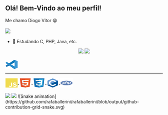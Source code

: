 ## Olá! Bem-Vindo ao meu perfil!
Me chamo Diogo Vitor 😁
<br><br>
<a href = "mailto:dihleme@hotmail.com"><img src="https://img.shields.io/badge/-Outlook-%23333?style=for-the-badge&logo=email&logoColor=white" target="_blank"></a>

- 🌱 Estudando C, PHP, Java, etc.

<div align="center">
  <a href="https://github.com/DiogoDiguin">
  <img height="180em" src="https://github-readme-stats.vercel.app/api?username=DiogoDiguin&show_icons=true&theme=dark&include_all_commits=true&count_private=true"/>
  <img height="180em" src="https://github-readme-stats.vercel.app/api/top-langs/?username=DiogoDiguin&layout=compact&langs_count=7&theme=dark"/>
</div>
<div style="display: inline_block"><br>
    <!--
  <img align="center" alt="Diogo-Ts" height="30" width="40" src="https://raw.githubusercontent.com/devicons/devicon/master/icons/typescript/typescript-plain.svg">
  <img align="center" alt="Diogo-React" height="30" width="40" src="https://raw.githubusercontent.com/devicons/devicon/master/icons/react/react-original.svg">
  <img align="center" alt="Diogo-Python" height="30" width="40" src="https://raw.githubusercontent.com/devicons/devicon/master/icons/python/python-original.svg">
  <img align="center" alt="Diogo-Csharp" height="30" width="40" src="https://raw.githubusercontent.com/devicons/devicon/master/icons/csharp/csharp-original.svg">
   --!>
   <img align="center" alt="Diogo-VsCode" height="30" width="40" src="https://github.com/devicons/devicon/blob/master/icons/vscode/vscode-original.svg">
   <hr>
   <img align="center" alt="Diogo-Js" height="30" width="40" src="https://raw.githubusercontent.com/devicons/devicon/master/icons/javascript/javascript-plain.svg">
   <img align="center" alt="Diogo-HTML" height="30" width="40" src="https://raw.githubusercontent.com/devicons/devicon/master/icons/html5/html5-original.svg">
   <img align="center" alt="Diogo-CSS" height="30" width="40" src="https://raw.githubusercontent.com/devicons/devicon/master/icons/css3/css3-original.svg">
   <img align="center" alt="Diogo-C" height="30" width="40" src="https://github.com/devicons/devicon/blob/master/icons/c/c-original.svg">
   <img align="center" alt="Diogo-Php" height="30" width="40" src="https://github.com/devicons/devicon/blob/master/icons/php/php-plain.svg">
   
  <!-- <img align="right" alt="Diogo-pic" height="150" style="border-radius:50px;" src="https://media.discordapp.net/attachments/639956127056134178/890373478988013628/Publicacoes_Instagram_1_1.png?width=676&height=676"> --!>
</div>
<br>
<div> 
  <a href="https://www.instagram.com/diogo_diguin/" target="_blank"><img src="https://img.shields.io/badge/-Instagram-%23E4405F?style=for-the-badge&logo=instagram&logoColor=white" target="_blank"></a>
  <a href="https://www.linkedin.com/in/diogo-vitor-47b76822b/" 
  target="_blank"><img src="https://img.shields.io/badge/-LinkedIn-%230077B5?style=for-the-badge&logo=linkedin&logoColor=white" target="_blank"></a> 
 
  ![Snake animation](https://github.com/rafaballerini/rafaballerini/blob/output/github-contribution-grid-snake.svg)
 
</div>

